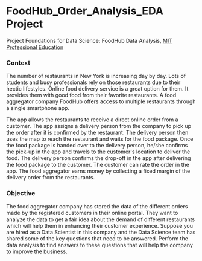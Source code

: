 # FoodHub_Order_Analysis_EDA Project

Project Foundations for Data Science: FoodHub Data Analysis, [MIT Professional Education](https://professionalprogramsmit.com/en/mit-professional-education-knowledge-and-expertise-brand-eng.html?utm_source=Google&utm_medium=c&utm_term=mit%20professional%20education&utm_location=9000785&utm_network=g&utm_campaign=B-99999_US_GG_SE_MPE_Brand_Generic&utm_content=brand-generic-us&gad_source=1&gclid=CjwKCAjwyo60BhBiEiwAHmVLJVvb89tbdVYCEqFXI4goY4r2GF7RaoL3QEgWlh6NdrX7GF0cnKGgohoCWjQQAvD_BwE)


### Context
The number of restaurants in New York is increasing day by day. Lots of students and busy professionals rely on those restaurants due to their hectic lifestyles. Online food delivery service is a great option for them. It provides them with good food from their favorite restaurants. A food aggregator company FoodHub offers access to multiple restaurants through a single smartphone app.

The app allows the restaurants to receive a direct online order from a customer. The app assigns a delivery person from the company to pick up the order after it is confirmed by the restaurant. The delivery person then uses the map to reach the restaurant and waits for the food package. Once the food package is handed over to the delivery person, he/she confirms the pick-up in the app and travels to the customer's location to deliver the food. The delivery person confirms the drop-off in the app after delivering the food package to the customer. The customer can rate the order in the app. The food aggregator earns money by collecting a fixed margin of the delivery order from the restaurants.

### Objective
The food aggregator company has stored the data of the different orders made by the registered customers in their online portal. They want to analyze the data to get a fair idea about the demand of different restaurants which will help them in enhancing their customer experience. Suppose you are hired as a Data Scientist in this company and the Data Science team has shared some of the key questions that need to be answered. Perform the data analysis to find answers to these questions that will help the company to improve the business.

